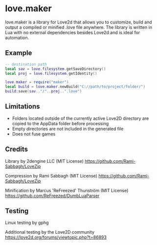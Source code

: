 # love.maker
love.maker is a library for Love2d that allows you to customize, build and output a compiled or minified .love file anywhere.
The library is written in Lua with no external dependencies besides Love2d and is ideal for automation. 

## Example

```Lua
-- destination path
local sav = love.filesystem.getSaveDirectory()
local proj = love.filesystem.getIdentity()

love.maker = require("maker")
local build = love.maker.newBuild("C://path/to/project/folder/")
build:save(sav.."/"..proj..".love")
```
## Limitations
* Folders located outside of the currently active Love2D directory are copied to the AppData folder before processing
* Empty directories are not included in the generated file
* Does not fuse games

## Credits
Library by 2dengine LLC (MIT License) https://github.com/Rami-Sabbagh/LoveZip

Compression by Rami Sabbagh (MIT License) https://github.com/Rami-Sabbagh/LoveZip

Minification by Marcus 'ReFreezed' Thunström (MIT License) https://github.com/ReFreezed/DumbLuaParser

## Testing
Linux testing by gphg

Additional testing by the Love2D community https://love2d.org/forums/viewtopic.php?t=86893